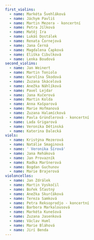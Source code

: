 ```yaml
---
first_violins:
  - name: Markéta Švehláková
  - name: Jáchym Pavliš
  - name: Martin Mezera - koncertní
  - name: Petra Jílková
  - name: Matěj Ira
  - name: Lukáš Dostálek
  - name: Renata Čornejová
  - name: Jana Černá
  - name: Magdalena Čapková
  - name: Eliška Cibulková
  - name: Lenka Boudová
second_violins:
  - name: Jan Weinert
  - name: Martin Toniolo
  - name: Karolína Škodová
  - name: Zuzana Skácelová
  - name: Anežka Náhlíková
  - name: Pavel Lejdar
  - name: Jana Kučerová
  - name: Martin Kolda
  - name: Anna Kašparová
  - name: Marie Hofmanová
  - name: Zuzana Halamícková
  - name: Pavla Gründlerová - koncertní
  - name: Lada Grigarová
  - name: Veronika Dětinská
  - name: Katerina Dalecká
viols:
  - name: Kristýna Mezerová
  - name: Natálie Smaginová
  - name: ' Veronika Šírová'
  - name: Jana Reháková
  - name: Jan Provazník
  - name: Radka Maršnerová
  - name: Bogdan Guchunov
  - name: Marie Brajerová
violoncellos:
  - name: Jan Zdrálek
  - name: Martin Vyskočil
  - name: Bořek Šťastný
  - name: Anežka Skurčáková
  - name: Tereza Samková
  - name: Petra Reksoprodjo - koncertní
  - name: Barbora Markalousová
  - name: Markéta Kunešová
  - name: Zuzana Jasenková
  - name: Václav Huml
  - name: Marie Bláhová
  - name: Jirí Benda
---
```


